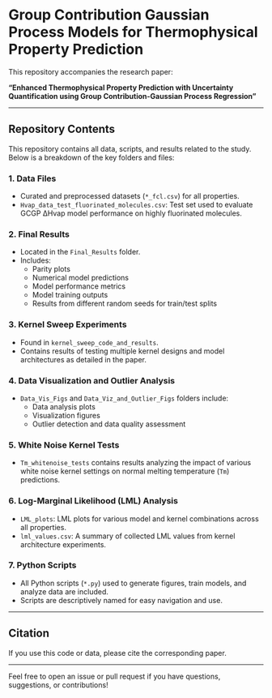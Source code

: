 # Group Contribution Gaussian Process Models for Thermophysical Property Prediction

This repository accompanies the research paper:

**“Enhanced Thermophysical Property Prediction with Uncertainty Quantification using Group Contribution-Gaussian Process Regression”**

---

## Repository Contents

This repository contains all data, scripts, and results related to the study. Below is a breakdown of the key folders and files:

### 1. Data Files
- Curated and preprocessed datasets (`*_fcl.csv`) for all properties.
- `Hvap_data_test_fluorinated_molecules.csv`: Test set used to evaluate GCGP ΔHvap model performance on highly fluorinated molecules.

### 2. Final Results
- Located in the `Final_Results` folder.
- Includes:
  - Parity plots
  - Numerical model predictions
  - Model performance metrics
  - Model training outputs
  - Results from different random seeds for train/test splits

### 3. Kernel Sweep Experiments
- Found in `kernel_sweep_code_and_results`.
- Contains results of testing multiple kernel designs and model architectures as detailed in the paper.

### 4. Data Visualization and Outlier Analysis
- `Data_Vis_Figs` and `Data_Viz_and_Outlier_Figs` folders include:
  - Data analysis plots
  - Visualization figures
  - Outlier detection and data quality assessment

### 5. White Noise Kernel Tests
- `Tm_whitenoise_tests` contains results analyzing the impact of various white noise kernel settings on normal melting temperature (`Tm`) predictions.

### 6. Log-Marginal Likelihood (LML) Analysis
- `LML_plots`: LML plots for various model and kernel combinations across all properties.
- `lml_values.csv`: A summary of collected LML values from kernel architecture experiments.

### 7. Python Scripts
- All Python scripts (`*.py`) used to generate figures, train models, and analyze data are included.
- Scripts are descriptively named for easy navigation and use.

---

## Citation
If you use this code or data, please cite the corresponding paper.

---

Feel free to open an issue or pull request if you have questions, suggestions, or contributions!
